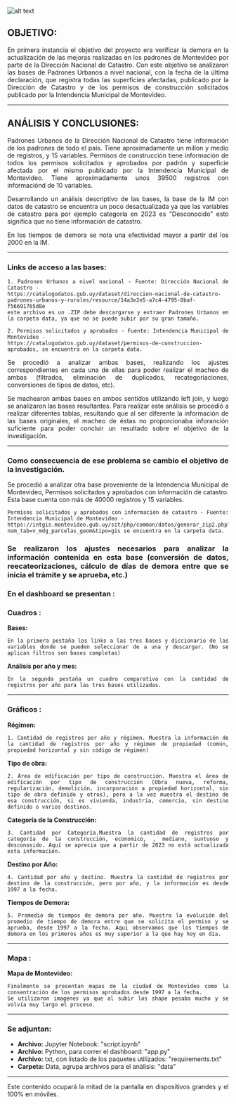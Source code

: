 ![alt text](data/Carátula.jpg)


## OBJETIVO:
<div style="text-align: justify;">
En primera instancia el objetivo del proyecto era verificar la demora en la actualización de las mejoras realizadas en los padrones de Montevideo por parte de la Dirección Nacional de Catastro. 
Con este objetivo se analizaron las bases de Padrones Urbanos a nivel nacional, con la fecha de la última declaración, que registra todas las superficies afectadas, publicado por la Dirección de Catastro y de los permisos de construcción solicitados publicado por la Intendencia Municipal de Montevideo. 

---

## ANÁLISIS Y CONCLUSIONES:

Padrones Urbanos de la Dirección Nacional de Catastro tiene información de los padrones de todo el país. Tiene aproximadamente un millon y medio de registros, y 15 variables. Permisos de construcción tiene información de todos los permisos solicitados y aprobados por padrón y superficie afectada por el mismo publicado por la Intendencia Municipal de Montevideo. Tiene aproximadamente unos 39500 registros con informaciónd de 10 variables. 

Desarrollando un análisis descriptivo de las bases, la base de la IM con datos de catastro se encuentra un poco desactualizada ya que las variables de catastro para por ejemplo categoría en 2023  es "Desconocido" esto significa que no tiene información de catastro.

En los tiempos de demora se nota una efectividad mayor a partir del los 2000 en la IM.

---

### Links de acceso a las bases:

    1. Padrones Urbanos a nivel nacional - Fuente: Dirección Nacional de Catastro - 
    https://catalogodatos.gub.uy/dataset/direccion-nacional-de-catastro-padrones-urbanos-y-rurales/resource/14a3e2e5-a7c4-4795-8baf-f56691765d8e 
    este archivo es un .ZIP debe descargarse y extraer Padrones Urbanos en la carpeta data, ya que no se puede subir por su gran tamaño.

    2. Permisos solicitados y aprobados - Fuente: Intendencia Municipal de Montevideo - 
    https://catalogodatos.gub.uy/dataset/permisos-de-construccion-aprobados, se encuentra en la carpeta data.

Se procedió a analizar ambas bases, realizando los ajustes correspondientes en cada una de ellas para poder realizar el macheo de ambas (filtrados, eliminación de duplicados, recategoriaciones, conversiones de tipos de datos, etc). 

Se machearon ambas bases en ambos sentidos utilizando left join, y luego se analizaron las bases resultantes.
Para realizar este análisis se procedió a realizar diferentes tablas, resultando que al ser diferente la información de las bases originales, el macheo de éstas no proporcionaba inforanción suficiente para poder concluir un resultado sobre el objetivo de la investigación. 

---

### Como consecuencia de ese problema se cambio el objetivo de la investigación. 

Se procedió a analizar otra base proveniente de la Intendencia Municipal de Montevideo, Permisos solicitados y aprobados con información de catastro. Esta base cuenta con más de 40000 registros y 15 variables.

    Permisos solicitados y aprobados con información de catastro - Fuente: Intendencia Municipal de Montevideo - 
    https://intgis.montevideo.gub.uy/sit/php/common/datos/generar_zip2.php?nom_tab=v_mdg_parcelas_geom&tipo=gis se encuentra en la carpeta data.

### Se realizaron los ajustes necesarios para analizar la información contenida en esta base (conversión de datos, reecateorizaciones, cálculo de días de demora entre que se inicia el trámite y se aprueba, etc.)


### En el dashboard se presentan :

### Cuadros :

   **Bases:** 
    
    En la primera pestaña los links a las tres bases y diccionario de las variables donde se pueden seleccionar de a una y descargar. (No se aplican filtros son bases completas)

   **Análisis por año y mes:**

    En la segunda pestaña un cuadro comparativo con la cantidad de registros por año para las tres bases utilizadas. 

---

### Gráficos :

   **Régimen:** 

    1. Cantidad de registros por año y régimen. Muestra la información de la cantidad de registros por año y régimen de propiedad (común, propiedad horizontal y sin código de régimen)

   **Tipo de obra:** 

    2. Área de edificación por tipo de construcción. Muestra el área de edificación por tipo de construcción (Obra nueva, reforma, regularización, demolición, incorporación a propiedad horizontal, sin tipo de obra definido y otros), pero a la vez muestra el destino de esa construcción, si es vivienda, industria, comercio, sin destino definido o varios destinos. 

   **Categoría de la Construcción:** 

    3. Cantidad por Categoría.Muestra la cantidad de registros por categoría de la construcción, economico, , mediano, suntuoso y desconosido. Aquí se aprecia que a partir de 2023 no está actualizada esta información.  

   **Destino por Año:**

    4. Cantidad por año y destino. Muestra la cantidad de registros por destino de la construcción, pero por año, y la información es desde 1997 a la fecha. 

   **Tiempos de Demora:** 

    5. Promedio de tiempos de demora por año. Muestra la evolución del promedio de tiempo de demora entre que se solicita el permiso y se aprueba, desde 1997 a la fecha. Aqui observamos que los tiempos de demora en los primeros años es muy superior a la que hay hoy en día.

---

### Mapa :

   **Mapa de Montevideo:** 

    Finalmente se presentan mapas de la ciudad de Montevideo como la consentración de los permisos aprobados desde 1997 a la fecha.
    Se utilizaron imagenes ya que al subir los shape pesaba mucho y se volvía muy largo el proceso. 
    
---

### Se adjuntan: 

- **Archivo:** 
    Jupyter Notebook: "script.ipynb"
- **Archivo:** 
    Python, para correr el dashboard: "app.py"
- **Archivo:** 
    txt, con listado de los paquetes utilizados: "requirements.txt"
- **Carpeta:** 
    Data, agrupa archivos para el anàlisis: "data"



---




<div class="container-fluid">
  <div class="row">
    <div class="col-md-6">
      Este contenido ocupará la mitad de la pantalla en dispositivos grandes y el 100% en móviles.
    </div>
    <div class="col-md-6">
  </div>
</div>








